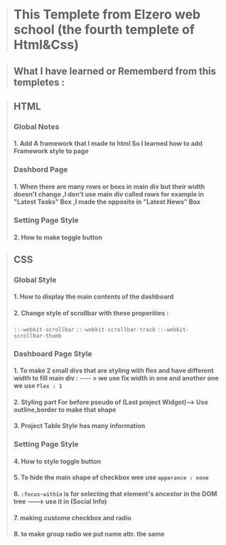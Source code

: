 > # This Templete from Elzero web school (the fourth templete of Html&Css)

>## What I have learned or Rememberd from this templetes :

>## HTML
>### Global Notes
>#### 1. Add A framework that I made to html So I learned how to add Framework style to page
>### Dashbord Page
>#### 1. When there are many rows or boxs in main div but their width doesn't change ,I don't use main div called rows for example in "Latest Tasks" Box ,I made the opposite in "Latest News" Box
> ### Setting Page Style
> #### 2. How to make toggle button

>## CSS
>### Global Style 
>#### 1. How to display the main contents of the dashboard
>#### 2. Change style of scrollbar with these properities :
> ```::-webkit-scrollbar```
> ```::-webkit-scrollbar-track```
> ```::-webkit-scrollbar-thumb```
> ### Dashboard Page Style
> #### 1. To make 2 small divs that are styling with flex and have different width  to fill main div : ---- > we use fix width in one and another one we use ```Flex : 1```
> #### 2. Styling part For before pseudo of (Last project Widget)--> Use outline,border to make that shape 
> #### 3. Project Table Style has many information
> ### Setting Page Style
> #### 4. How to style toggle button
> #### 5. To hide the main shape of checkbox wee use ```apperance : none``` 
> #### 6. ```:focus-within``` is for selecting that element's ancestor in the DOM tree ---> use it in (Social Info)
> #### 7. making custome checkbox and radio
> #### 8. to make group radio we put name attr. the same